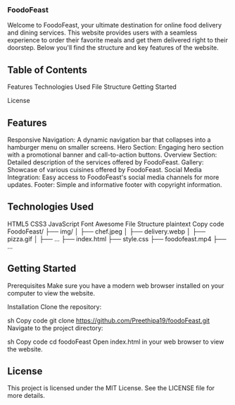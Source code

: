 ### FoodoFeast
Welcome to FoodoFeast, your ultimate destination for online food delivery and dining services. This website provides users with a seamless experience to order their favorite meals and get them delivered right to their doorstep. Below you'll find the structure and key features of the website.

## Table of Contents

Features
Technologies Used
File Structure
Getting Started

License


## Features
Responsive Navigation: A dynamic navigation bar that collapses into a hamburger menu on smaller screens.
Hero Section: Engaging hero section with a promotional banner and call-to-action buttons.
Overview Section: Detailed description of the services offered by FoodoFeast.
Gallery: Showcase of various cuisines offered by FoodoFeast.
Social Media Integration: Easy access to FoodoFeast's social media channels for more updates.
Footer: Simple and informative footer with copyright information.
## Technologies Used
HTML5
CSS3
JavaScript
Font Awesome
File Structure
plaintext
Copy code
FoodoFeast/
├── img/
│   ├── chef.jpeg
│   ├── delivery.webp
│   ├── pizza.gif
│   ├── ...
├── index.html
├── style.css
├── foodofeast.mp4
├── ...
## Getting Started
Prerequisites
Make sure you have a modern web browser installed on your computer to view the website.

Installation
Clone the repository:

sh
Copy code
git clone https://github.com/Preethipa19/foodoFeast.git
Navigate to the project directory:

sh
Copy code
cd foodoFeast
Open index.html in your web browser to view the website.


## License
This project is licensed under the MIT License. See the LICENSE file for more details.